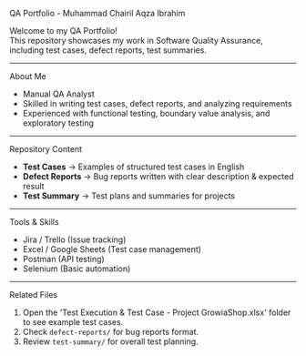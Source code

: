 QA Portfolio - Muhammad Chairil Aqza Ibrahim

Welcome to my QA Portfolio!  
This repository showcases my work in Software Quality Assurance, including test cases, defect reports, test summaries.

---

About Me
- Manual QA Analyst  
- Skilled in writing test cases, defect reports, and analyzing requirements  
- Experienced with functional testing, boundary value analysis, and exploratory testing  

---

Repository Content
- **Test Cases** → Examples of structured test cases in English  
- **Defect Reports** → Bug reports written with clear description & expected result  
- **Test Summary** → Test plans and summaries for projects  

---

Tools & Skills
- Jira / Trello (Issue tracking)  
- Excel / Google Sheets (Test case management)  
- Postman (API testing)  
- Selenium (Basic automation)  

---

Related Files
1. Open the 'Test Execution & Test Case - Project GrowiaShop.xlsx' folder to see example test cases.  
2. Check `defect-reports/` for bug reports format.  
3. Review `test-summary/` for overall test planning.  
